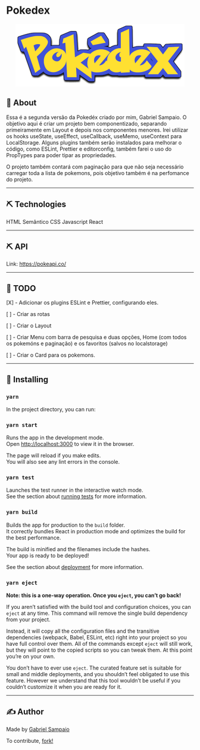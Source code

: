# Pokedex

<center>
    <img src="public/pokedex-logo.png" />
</center>

## 📃 About

Essa é a segunda versão da Pokedéx criado por mim, Gabriel Sampaio. O objetivo aqui é criar um projeto bem componentizado, separando primeiramente em Layout e depois nos componentes menores. Irei utilizar os hooks useState, useEffect, useCallback, useMemo, useContext para LocalStorage. Alguns plugins também serão instalados para melhorar o código, como ESLint, Prettier e editorconfig, também farei o uso do PropTypes para poder tipar as propriedades.

O projeto também contará com paginação para que não seja necessário carregar toda a lista de pokemons, pois objetivo também é na perfomance do projeto.

<hr>

## ⛏️ Technologies

HTML Semântico
CSS
Javascript
React

<hr>

## ⛏️ API

Link: https://pokeapi.co/

<hr>

## 📝 TODO

[X] - Adicionar os plugins ESLint e Prettier, configurando eles.

[ ] - Criar as rotas

[ ] - Criar o Layout

[ ] - Criar Menu com barra de pesquisa e duas opções, Home (com todos os pokemóns e paginação) e os favoritos (salvos no localstorage)

[ ] - Criar o Card para os pokemons.

<hr>

## 🚀 Installing

### `yarn`

In the project directory, you can run:

### `yarn start`

Runs the app in the development mode.\
Open [http://localhost:3000](http://localhost:3000) to view it in the browser.

The page will reload if you make edits.\
You will also see any lint errors in the console.

### `yarn test`

Launches the test runner in the interactive watch mode.\
See the section about [running tests](https://facebook.github.io/create-react-app/docs/running-tests) for more information.

### `yarn build`

Builds the app for production to the `build` folder.\
It correctly bundles React in production mode and optimizes the build for the best performance.

The build is minified and the filenames include the hashes.\
Your app is ready to be deployed!

See the section about [deployment](https://facebook.github.io/create-react-app/docs/deployment) for more information.

### `yarn eject`

**Note: this is a one-way operation. Once you `eject`, you can’t go back!**

If you aren’t satisfied with the build tool and configuration choices, you can `eject` at any time. This command will remove the single build dependency from your project.

Instead, it will copy all the configuration files and the transitive dependencies (webpack, Babel, ESLint, etc) right into your project so you have full control over them. All of the commands except `eject` will still work, but they will point to the copied scripts so you can tweak them. At this point you’re on your own.

You don’t have to ever use `eject`. The curated feature set is suitable for small and middle deployments, and you shouldn’t feel obligated to use this feature. However we understand that this tool wouldn’t be useful if you couldn’t customize it when you are ready for it.

<hr>

## ✍️ Author

Made by <a href="https://www.linkedin.com/in/gabrielsampaiolimadearaujo/"> Gabriel Sampaio </a>

To contribute, <a href="https://docs.github.com/en/get-started/quickstart/contributing-to-projects"> fork! </a>
